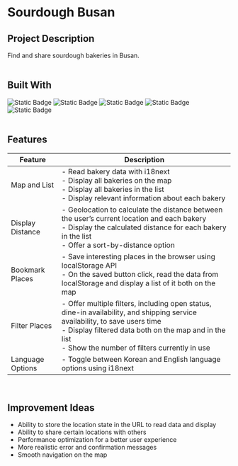 # Sourdough Busan

## Project Description

Find and share sourdough bakeries in Busan.  
&nbsp;

## Built With

![Static Badge](https://img.shields.io/badge/React-61DAFB?style=for-the-badge) ![Static Badge](https://img.shields.io/badge/Naver%20Map%20API-03C75A?style=for-the-badge) ![Static Badge](https://img.shields.io/badge/Geolocation%20API-5A0FC8?style=for-the-badge) ![Static Badge](https://img.shields.io/badge/i18next-26A69A?style=for-the-badge) ![Static Badge](https://img.shields.io/badge/localStorage-AECBFA?style=for-the-badge)  
&nbsp;

## Features

| Feature          | Description                                                                                                                                                                                                                                |
| ---------------- | ------------------------------------------------------------------------------------------------------------------------------------------------------------------------------------------------------------------------------------------ |
| Map and List     | - Read bakery data with i18next<br> - Display all bakeries on the map<br> - Display all bakeries in the list<br> - Display relevant information about each bakery                                                                          |
| Display Distance | - Geolocation to calculate the distance between the user’s current location and each bakery<br> - Display the calculated distance for each bakery in the list<br> - Offer a sort-by-distance option                                        |
| Bookmark Places  | - Save interesting places in the browser using localStorage API<br> - On the saved button click, read the data from localStorage and display a list of it both on the map                                                                  |
| Filter Places    | - Offer multiple filters, including open status, dine-in availability, and shipping service availability, to save users time<br> - Display filtered data both on the map and in the list<br> - Show the number of filters currently in use |
| Language Options | - Toggle between Korean and English language options using i18next                                                                                                                                                                         |

&nbsp;

## Improvement Ideas

- Ability to store the location state in the URL to read data and
  display
- Ability to share certain locations with others
- Performance optimization for a better user experience
- More realistic error and confirmation messages
- Smooth navigation on the map
